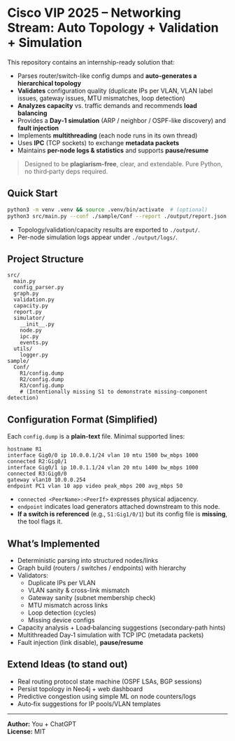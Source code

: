 # Cisco VIP 2025 – Networking Stream: Auto Topology + Validation + Simulation

This repository contains an internship-ready solution that:
- Parses router/switch-like config dumps and **auto-generates a hierarchical topology**
- **Validates** configuration quality (duplicate IPs per VLAN, VLAN label issues, gateway issues, MTU mismatches, loop detection)
- **Analyzes capacity** vs. traffic demands and recommends **load balancing**
- Provides a **Day‑1 simulation** (ARP / neighbor / OSPF-like discovery) and **fault injection**
- Implements **multithreading** (each node runs in its own thread)
- Uses **IPC** (TCP sockets) to exchange **metadata packets**
- Maintains **per-node logs & statistics** and supports **pause/resume**

> Designed to be **plagiarism-free**, clear, and extendable. Pure Python, no third‑party deps required.

## Quick Start

```bash
python3 -m venv .venv && source .venv/bin/activate  # (optional)
python3 src/main.py --conf ./sample/Conf --report ./output/report.json --run-sim --inject-failure R2-R3
```

- Topology/validation/capacity results are exported to `./output/`.
- Per-node simulation logs appear under `./output/logs/`.

## Project Structure
```
src/
  main.py
  config_parser.py
  graph.py
  validation.py
  capacity.py
  report.py
  simulator/
    __init__.py
    node.py
    ipc.py
    events.py
  utils/
    logger.py
sample/
  Conf/
    R1/config.dump
    R2/config.dump
    R3/config.dump
    # (Intentionally missing S1 to demonstrate missing-component detection)
```

## Configuration Format (Simplified)
Each `config.dump` is a **plain-text** file. Minimal supported lines:

```
hostname R1
interface Gig0/0 ip 10.0.0.1/24 vlan 10 mtu 1500 bw_mbps 1000 connected R2:Gig0/1
interface Gig0/1 ip 10.0.1.1/24 vlan 20 mtu 1400 bw_mbps 1000 connected R3:Gig0/0
gateway vlan10 10.0.0.254
endpoint PC1 vlan 10 app video peak_mbps 200 avg_mbps 50
```

- `connected <PeerName>:<PeerIf>` expresses physical adjacency.
- `endpoint` indicates load generators attached downstream to this node.
- **If a switch is referenced** (e.g., `S1:Gig1/0/1`) but its config file is **missing**, the tool flags it.

## What’s Implemented
- Deterministic parsing into structured nodes/links
- Graph build (routers / switches / endpoints) with hierarchy
- Validators:
  - Duplicate IPs per VLAN
  - VLAN sanity & cross-link mismatch
  - Gateway sanity (subnet membership check)
  - MTU mismatch across links
  - Loop detection (cycles)
  - Missing device configs
- Capacity analysis + Load‑balancing suggestions (secondary-path hints)
- Multithreaded Day‑1 simulation with TCP IPC (metadata packets)
- Fault injection (link disable), **pause/resume**

## Extend Ideas (to stand out)
- Real routing protocol state machine (OSPF LSAs, BGP sessions)
- Persist topology in Neo4j + web dashboard
- Predictive congestion using simple ML on node counters/logs
- Auto‑fix suggestions for IP pools/VLAN templates

---

**Author:** You + ChatGPT  
**License:** MIT
